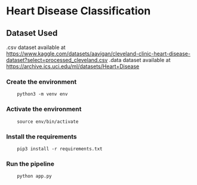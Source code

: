 # Heart Disease Classification

## Dataset Used

.csv dataset available at https://www.kaggle.com/datasets/aavigan/cleveland-clinic-heart-disease-dataset?select=processed_cleveland.csv
.data dataset available at https://archive.ics.uci.edu/ml/datasets/Heart+Disease

### Create the environment

```
    python3 -m venv env 
```

### Activate the environment

```
    source env/bin/activate
```

### Install the requirements

```
    pip3 install -r requirements.txt
```

### Run the pipeline

```
    python app.py
```